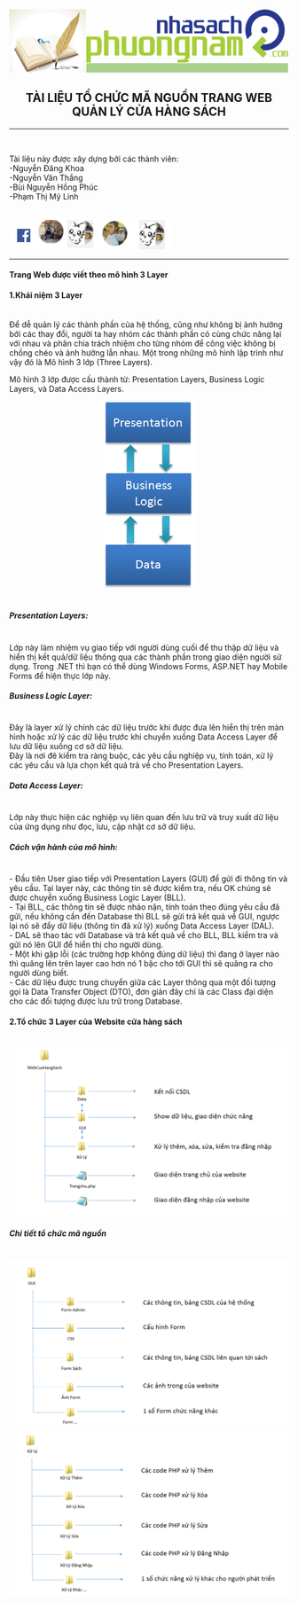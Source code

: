 <img src="https://github.com/Ketthucmon/PTPMNM-KT/blob/master/AnhTL/00.png" /><br/>
<center><H2>TÀI LIỆU TỔ CHỨC MÃ NGUỒN TRANG WEB QUẢN LÝ CỬA HÀNG SÁCH</H2></center>
<hr/></br>
<p>Tài liệu này được xây dựng bởi các thành viên:</br>
                      -Nguyễn Đăng Khoa</br>
                      -Nguyễn Văn Thắng</br>
                      -Bùi Nguyễn Hồng Phúc</br>
 	                    -Phạm Thị Mỹ Linh</p></br>
<img src="https://github.com/Ketthucmon/PTPMNM-KT/blob/master/AnhTL/10.png" /><br/>
<hr/>
<p><H4>Trang Web được viết theo mô hình 3 Layer</H4></p>
<p><H4>1.Khái niệm 3 Layer </H4><br/>
Để dễ quản lý các thành phần của hệ thống, cũng như không bị ảnh hưởng bởi các thay đổi, người ta hay nhóm các thành phần có cùng chức năng lại với nhau và phân chia trách nhiệm cho từng nhóm để công việc không bị chồng chéo và ảnh hưởng lẫn nhau. Một trong những mô hình lập trình như vậy đó là Mô hình 3 lớp (Three Layers).</br>

Mô hình 3 lớp được cấu thành từ: Presentation Layers, Business Logic Layers, và Data Access Layers.</br>
<center><img src="https://github.com/Ketthucmon/PTPMNM-KT/blob/master/AnhTCMN/01.png" /></center><br/>
<H5>Presentation Layers:</H5></br>
Lớp này làm nhiệm vụ giao tiếp với người dùng cuối để thu thập dữ liệu và hiển thị kết quả/dữ liệu thông qua các thành phần trong giao diện người sử dụng. Trong .NET thì bạn có thể dùng Windows Forms, ASP.NET hay Mobile Forms để hiện thực lớp này.</br>
<H5>Business Logic Layer:</H5></br>
Đây là layer xử lý chính các dữ liệu trước khi được đưa lên hiển thị trên màn hình hoặc xử lý các dữ liệu trước khi chuyển xuống Data Access Layer để lưu dữ liệu xuống cơ sở dữ liệu.</br>
Đây là nơi đê kiểm tra ràng buộc, các yêu cầu nghiệp vụ, tính toán, xử lý các yêu cầu và lựa chọn kết quả trả về cho Presentation Layers.</br>
<H5>Data Access Layer:</H5></br>
Lớp này thực hiện các nghiệp vụ liên quan đến lưu trữ và truy xuất dữ liệu của ứng dụng như đọc, lưu, cập nhật cơ sở dữ liệu.</br>
<H5>Cách vận hành của mô hình:</H5></br>
- Đầu tiên User giao tiếp với Presentation Layers (GUI) để gửi đi thông tin và yêu cầu. Tại layer này, các thông tin sẽ được kiểm tra, nếu OK chúng sẽ được chuyển xuống Business Logic Layer (BLL).</br>
- Tại BLL, các thông tin sẽ được nhào nặn, tính toán theo đúng yêu cầu đã gửi, nếu không cần đến Database thì BLL sẽ gửi trả kết quả về GUI, ngược lại nó sẽ đẩy dữ liệu (thông tin đã xử lý) xuống Data Access Layer (DAL).</br>
- DAL sẽ thao tác với Database và trả kết quả về cho BLL, BLL kiểm tra và gửi nó lên GUI để hiển thị cho người dùng.</br>
- Một khi gặp lỗi (các trường hợp không đúng dữ liệu) thì đang ở layer nào thì quăng lên trên layer cao hơn nó 1 bậc cho tới GUI thì sẽ quăng ra cho người dùng biết.</br>
- Các dữ liệu được trung chuyển giữa các Layer thông qua một đối tượng gọi là Data Transfer Object (DTO), đơn giản đây chỉ là các Class đại diện cho các đối tượng được lưu trữ trong Database.</br>

</p>
<p><H4>2.Tổ chức 3 Layer của Website cửa hàng sách</H4><br/>
<img src="https://github.com/Ketthucmon/PTPMNM-KT/blob/master/AnhTCMN/02.png" /><br/>
<H5>Chi tiết tổ chức mã nguồn</H5></br>
<img src="https://github.com/Ketthucmon/PTPMNM-KT/blob/master/AnhTCMN/03.png" /><br/>
<img src="https://github.com/Ketthucmon/PTPMNM-KT/blob/master/AnhTCMN/04.png" /><br/>
</p>

